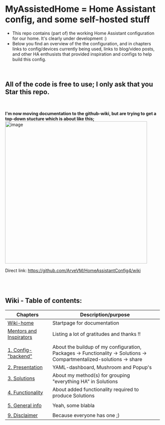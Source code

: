 # MyAssistedHome = Home Assistant config, and some self-hosted stuff


- This repo contains (part of) the working Home Assistant configuration for our home. It's clearly under development :)
- Below you find an overview of the the configuration, and in chapters links to config/devices currently being used, links to blog/video posts, and other HA enthusists that provided inspiration and configs to help build this config. 
<br />



## All of the code is free to use; I only ask that you Star this repo.

<br />

**I'm now moving documentation to the github-wiki, but are trying to get a top-down stucture which is about like this;**
<img width="462" alt="image" src="https://user-images.githubusercontent.com/96014323/217190421-5449c9b5-5d6c-49ba-9dbe-157564f659a8.png">

Direct link:  https://github.com/ArveVM/HomeAssistantConfig4/wiki

<br />
<br />

## Wiki - Table of contents:
|Chapters   |Description/purpose |
| ----------| ----------------------------- |
|[Wiki-home](https://github.com/ArveVM/HomeAssistantConfig4/wiki/Home)| Startpage for documentation|
|[Mentors and Inspirators](https://github.com/ArveVM/HomeAssistantConfig4/wiki/Mentors-and-Inspirators)|Listing a lot of gratitudes and thanks !! |
|||
|[1. Config-"backend"](https://github.com/ArveVM/HomeAssistantConfig4/wiki/1-Configuration)| About the buildup of my configuration, <br /> Packages -> Functionality -> Solutions -> Compartmentalized-solutions -> share |
|[2. Presentation](https://github.com/ArveVM/HomeAssistantConfig4/wiki/2-Presentation) | YAML-dashboard, Mushroom and Popup's |
|[3. Solutions](https://github.com/ArveVM/HomeAssistantConfig4/wiki/3-Solutions)   |About my method(s) for grouping "everything HA" in Solutions|
|[4. Functionality](https://github.com/ArveVM/HomeAssistantConfig4/wiki/4-Functionality)|About added functionality required to produce Solutions|
|||
|[5. General info](https://github.com/ArveVM/HomeAssistantConfig4/wiki/5-General-info)|Yeah, some blabla|
|||
|[9. Disclaimer](https://github.com/ArveVM/HomeAssistantConfig4/wiki/9-Disclaimer)|Because everyone has one ;)|
<br />
<br />
